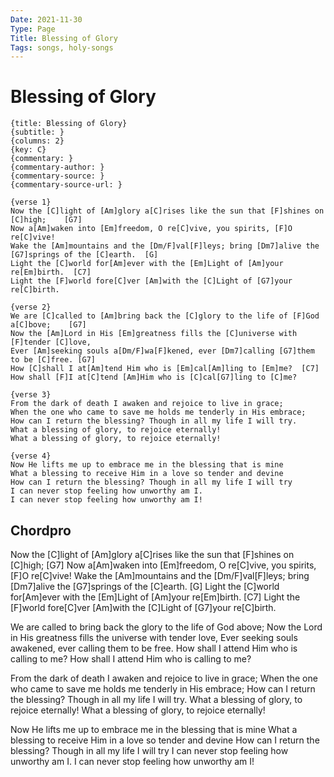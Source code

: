 ```yaml
---
Date: 2021-11-30
Type: Page
Title: Blessing of Glory
Tags: songs, holy-songs
---
```


# Blessing of Glory

```chordpro
{title: Blessing of Glory}
{subtitle: }
{columns: 2}
{key: C}
{commentary: }
{commentary-author: }
{commentary-source: }
{commentary-source-url: }

{verse 1}
Now the [C]light of [Am]glory a[C]rises like the sun that [F]shines on [C]high;    [G7]
Now a[Am]waken into [Em]freedom, O re[C]vive, you spirits, [F]O re[C]vive!
Wake the [Am]mountains and the [Dm/F]val[F]leys; bring [Dm7]alive the [G7]springs of the [C]earth.  [G]
Light the [C]world for[Am]ever with the [Em]Light of [Am]your re[Em]birth.  [C7]
Light the [F]world fore[C]ver [Am]with the [C]Light of [G7]your re[C]birth.

{verse 2}
We are [C]called to [Am]bring back the [C]glory to the life of [F]God a[C]bove;    [G7]
Now the [Am]Lord in His [Em]greatness fills the [C]universe with [F]tender [C]love,
Ever [Am]seeking souls a[Dm/F]wa[F]kened, ever [Dm7]calling [G7]them to be [C]free. [G7]
How [C]shall I at[Am]tend Him who is [Em]cal[Am]ling to [Em]me?  [C7]
How shall [F]I at[C]tend [Am]Him who is [C]cal[G7]ling to [C]me?

{verse 3}
From the dark of death I awaken and rejoice to live in grace;
When the one who came to save me holds me tenderly in His embrace;
How can I return the blessing? Though in all my life I will try.
What a blessing of glory, to rejoice eternally!
What a blessing of glory, to rejoice eternally!

{verse 4}
Now He lifts me up to embrace me in the blessing that is mine
What a blessing to receive Him in a love so tender and devine
How can I return the blessing? Though in all my life I will try
I can never stop feeling how unworthy am I.
I can never stop feeling how unworthy am I!
```

## Chordpro
Now the [C]light of [Am]glory a[C]rises like the sun that [F]shines on [C]high;    [G7]
Now a[Am]waken into [Em]freedom, O re[C]vive, you spirits, [F]O re[C]vive!
Wake the [Am]mountains and the [Dm/F]val[F]leys; bring [Dm7]alive the [G7]springs of the [C]earth.  [G]
Light the [C]world for[Am]ever with the [Em]Light of [Am]your re[Em]birth.  [C7]
Light the [F]world fore[C]ver [Am]with the [C]Light of [G7]your re[C]birth.

We are called to bring back the glory to the life of God above;
Now the Lord in His greatness fills the universe with tender love,
Ever seeking souls awakened, ever calling them to be free.
How shall I attend Him who is calling to me?
How shall I attend Him who is calling to me?

From the dark of death I awaken and rejoice to live in grace;
When the one who came to save me holds me tenderly in His embrace;
How can I return the blessing? Though in all my life I will try.
What a blessing of glory, to rejoice eternally!
What a blessing of glory, to rejoice eternally!

Now He lifts me up to embrace me in the blessing that is mine
What a blessing to receive Him in a love so tender and devine
How can I return the blessing? Though in all my life I will try
I can never stop feeling how unworthy am I.
I can never stop feeling how unworthy am I!
